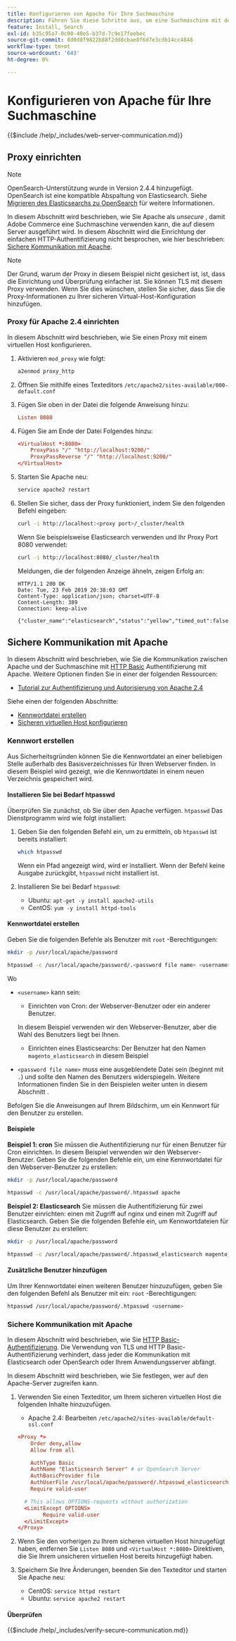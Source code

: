 ```yaml
---
title: Konfigurieren von Apache für Ihre Suchmaschine
description: Führen Sie diese Schritte aus, um eine Suchmaschine mit dem Apache-Webserver für lokale Installationen von Adobe Commerce zu konfigurieren.
feature: Install, Search
exl-id: b35c95a7-0c00-48e5-b37d-7c9e17feebec
source-git-commit: 8d0d8f9822b88f2dd8cbae8f6d7e3cdb14cc4848
workflow-type: tm+mt
source-wordcount: '643'
ht-degree: 0%

---
```


# Konfigurieren von Apache für Ihre Suchmaschine

{{$include /help/_includes/web-server-communication.md}}

## Proxy einrichten

>[!NOTE]
>
>OpenSearch-Unterstützung wurde in Version 2.4.4 hinzugefügt. OpenSearch ist eine kompatible Abspaltung von Elasticsearch. Siehe [Migrieren des Elasticsearchs zu OpenSearch](../../../upgrade/prepare/opensearch-migration.md) für weitere Informationen.

In diesem Abschnitt wird beschrieben, wie Sie Apache als *unsecure* , damit Adobe Commerce eine Suchmaschine verwenden kann, die auf diesem Server ausgeführt wird. In diesem Abschnitt wird die Einrichtung der einfachen HTTP-Authentifizierung nicht besprochen, wie hier beschrieben: [Sichere Kommunikation mit Apache](#secure-communication-with-apache).

>[!NOTE]
>
>Der Grund, warum der Proxy in diesem Beispiel nicht gesichert ist, ist, dass die Einrichtung und Überprüfung einfacher ist. Sie können TLS mit diesem Proxy verwenden. Wenn Sie dies wünschen, stellen Sie sicher, dass Sie die Proxy-Informationen zu Ihrer sicheren Virtual-Host-Konfiguration hinzufügen.

### Proxy für Apache 2.4 einrichten

In diesem Abschnitt wird beschrieben, wie Sie einen Proxy mit einem virtuellen Host konfigurieren.

1. Aktivieren `mod_proxy` wie folgt:

   ```bash
   a2enmod proxy_http
   ```

1. Öffnen Sie mithilfe eines Texteditors `/etc/apache2/sites-available/000-default.conf`
1. Fügen Sie oben in der Datei die folgende Anweisung hinzu:

   ```conf
   Listen 8080
   ```

1. Fügen Sie am Ende der Datei Folgendes hinzu:

   ```conf
   <VirtualHost *:8080>
       ProxyPass "/" "http://localhost:9200/"
       ProxyPassReverse "/" "http://localhost:9200/"
   </VirtualHost>
   ```

1. Starten Sie Apache neu:

   ```bash
   service apache2 restart
   ```

1. Stellen Sie sicher, dass der Proxy funktioniert, indem Sie den folgenden Befehl eingeben:

   ```bash
   curl -i http://localhost:<proxy port>/_cluster/health
   ```

   Wenn Sie beispielsweise Elasticsearch verwenden und Ihr Proxy Port 8080 verwendet:

   ```bash
   curl -i http://localhost:8080/_cluster/health
   ```

   Meldungen, die der folgenden Anzeige ähneln, zeigen Erfolg an:

   ```terminal
   HTTP/1.1 200 OK
   Date: Tue, 23 Feb 2019 20:38:03 GMT
   Content-Type: application/json; charset=UTF-8
   Content-Length: 389
   Connection: keep-alive
   
   {"cluster_name":"elasticsearch","status":"yellow","timed_out":false,"number_of_nodes":1,"number_of_data_nodes":1,"active_primary_shards":5,"active_shards":5,"relocating_shards":0,"initializing_shards":0,"unassigned_shards":5,"delayed_unassigned_shards":0,"number_of_pending_tasks":0,"number_of_in_flight_fetch":0,"task_max_waiting_in_queue_millis":0,"active_shards_percent_as_number":50.0}
   ```

## Sichere Kommunikation mit Apache

In diesem Abschnitt wird beschrieben, wie Sie die Kommunikation zwischen Apache und der Suchmaschine mit [HTTP Basic](https://datatracker.ietf.org/doc/html/rfc2617) Authentifizierung mit Apache. Weitere Optionen finden Sie in einer der folgenden Ressourcen:

* [Tutorial zur Authentifizierung und Autorisierung von Apache 2.4](https://httpd.apache.org/docs/2.4/howto/auth.html)

Siehe einen der folgenden Abschnitte:

* [Kennwortdatei erstellen](#create-a-password)
* [Sicheren virtuellen Host konfigurieren](#secure-communication-with-apache)

### Kennwort erstellen

Aus Sicherheitsgründen können Sie die Kennwortdatei an einer beliebigen Stelle außerhalb des Basisverzeichnisses für Ihren Webserver finden. In diesem Beispiel wird gezeigt, wie die Kennwortdatei in einem neuen Verzeichnis gespeichert wird.

#### Installieren Sie bei Bedarf htpasswd

Überprüfen Sie zunächst, ob Sie über den Apache verfügen. `htpasswd` Das Dienstprogramm wird wie folgt installiert:

1. Geben Sie den folgenden Befehl ein, um zu ermitteln, ob `htpasswd` ist bereits installiert:

   ```bash
   which htpasswd
   ```

   Wenn ein Pfad angezeigt wird, wird er installiert. Wenn der Befehl keine Ausgabe zurückgibt, `htpasswd` nicht installiert ist.

1. Installieren Sie bei Bedarf `htpasswd`:

   * Ubuntu: `apt-get -y install apache2-utils`
   * CentOS: `yum -y install httpd-tools`

#### Kennwortdatei erstellen

Geben Sie die folgenden Befehle als Benutzer mit `root` -Berechtigungen:

```bash
mkdir -p /usr/local/apache/password
```

```bash
htpasswd -c /usr/local/apache/password/.<password file name> <username>
```

Wo

* `<username>` kann sein:

   * Einrichten von Cron: der Webserver-Benutzer oder ein anderer Benutzer.

  In diesem Beispiel verwenden wir den Webserver-Benutzer, aber die Wahl des Benutzers liegt bei Ihnen.

   * Einrichten eines Elasticsearchs: Der Benutzer hat den Namen `magento_elasticsearch` in diesem Beispiel

* `<password file name>` muss eine ausgeblendete Datei sein (beginnt mit `.`) und sollte den Namen des Benutzers widerspiegeln. Weitere Informationen finden Sie in den Beispielen weiter unten in diesem Abschnitt .

Befolgen Sie die Anweisungen auf Ihrem Bildschirm, um ein Kennwort für den Benutzer zu erstellen.

#### Beispiele

**Beispiel 1: cron**
Sie müssen die Authentifizierung nur für einen Benutzer für Cron einrichten. In diesem Beispiel verwenden wir den Webserver-Benutzer. Geben Sie die folgenden Befehle ein, um eine Kennwortdatei für den Webserver-Benutzer zu erstellen:

```bash
mkdir -p /usr/local/apache/password
```

```bash
htpasswd -c /usr/local/apache/password/.htpasswd apache
```

**Beispiel 2: Elasticsearch**
Sie müssen die Authentifizierung für zwei Benutzer einrichten: einen mit Zugriff auf nginx und einen mit Zugriff auf Elasticsearch. Geben Sie die folgenden Befehle ein, um Kennwortdateien für diese Benutzer zu erstellen:

```bash
mkdir -p /usr/local/apache/password
```

```bash
htpasswd -c /usr/local/apache/password/.htpasswd_elasticsearch magento_elasticsearch
```

#### Zusätzliche Benutzer hinzufügen

Um Ihrer Kennwortdatei einen weiteren Benutzer hinzuzufügen, geben Sie den folgenden Befehl als Benutzer mit ein: `root` -Berechtigungen:

```bash
htpasswd /usr/local/apache/password/.htpasswd <username>
```

### Sichere Kommunikation mit Apache

In diesem Abschnitt wird beschrieben, wie Sie [HTTP Basic-Authentifizierung](https://httpd.apache.org/docs/2.2/howto/auth.html). Die Verwendung von TLS und HTTP Basic-Authentifizierung verhindert, dass jeder die Kommunikation mit Elasticsearch oder OpenSearch oder Ihrem Anwendungsserver abfängt.

In diesem Abschnitt wird beschrieben, wie Sie festlegen, wer auf den Apache-Server zugreifen kann.

1. Verwenden Sie einen Texteditor, um Ihrem sicheren virtuellen Host die folgenden Inhalte hinzuzufügen.

   * Apache 2.4: Bearbeiten `/etc/apache2/sites-available/default-ssl.conf`

   ```conf
   <Proxy *>
       Order deny,allow
       Allow from all
   
       AuthType Basic
       AuthName "Elasticsearch Server" # or OpenSearch Server
       AuthBasicProvider file
       AuthUserFile /usr/local/apache/password/.htpasswd_elasticsearch
       Require valid-user
   
     # This allows OPTIONS-requests without authorization
     <LimitExcept OPTIONS>
           Require valid-user
     </LimitExcept>
   </Proxy>
   ```

1. Wenn Sie den vorherigen zu Ihrem sicheren virtuellen Host hinzugefügt haben, entfernen Sie `Listen 8080` und `<VirtualHost *:8080>` Direktiven, die Sie Ihrem unsicheren virtuellen Host bereits hinzugefügt haben.

1. Speichern Sie Ihre Änderungen, beenden Sie den Texteditor und starten Sie Apache neu:

   * CentOS: `service httpd restart`
   * Ubuntu: `service apache2 restart`

#### Überprüfen

{{$include /help/_includes/verify-secure-communication.md}}
